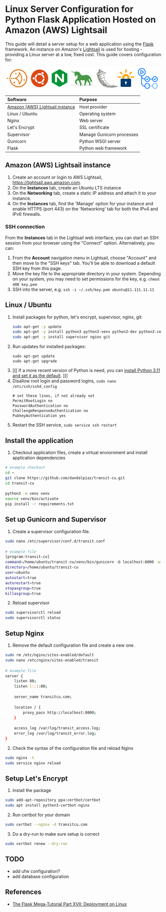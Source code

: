 
# Linux Server Configuration for Python Flask Application Hosted on Amazon (AWS) Lightsail

This guide will detail a server setup for a web application using the [Flask](https://flask.palletsprojects.com/en/2.2.x/) framework. An instance on Amazon's [Lightsail](https://aws.amazon.com/lightsail/) is used for hosting - providing a Linux server at a low, fixed cost. This guide covers configuration for:

![](logos.png)

| Software                                                           | Purpose                        |
| :----------------------------------------------------------------- | :----------------------------- |
| [Amazon (AWS) Lightsail instance](#amazon-aws-lightsail-instance)  | Host provider                  |
| Linux / Ubuntu                                                     | Operating system               |
| Nginx                                                              | Web server                     |
| Let's Encrypt                                                      | SSL certificate                |
| Supervisor                                                         | Manage Gunicorn processes      |
| Gunicorn                                                           | Python WSGI server             |
| Flask                                                              | Python web framework           |

## Amazon (AWS) Lightsail instance

1. Create an account or login to AWS Lightsail, https://lightsail.aws.amazon.com.
2. On the **Instances** tab, create an Ubuntu LTS instance
3. On the **Networking** tab, create a static IP address and attach it to your instance.
4. On the **Instances** tab, find the 'Manage' option for your instance and enable HTTPS (port 443) on the 'Networking' tab for both the IPv4 and IPv6 firewalls.

### SSH connection

From the **Instances** tab in the Lightsail web interface, you can start an SSH session from your browser using the "Connect" option. Alternatively, you can:

1. From the **Account** navigation menu in Lightsail, choose "Account" and then move to the "SSH keys" tab. You'll be able to download a default SSH key from this page.
2. Move the key file to the appropriate directory in your system. Depending on your system, you may need to set permissions for the key, e.g. `chmod 400 key.pem` 
3. SSH into the server, e.g. `ssh -i ~/.ssh/key.pem ubuntu@11.111.11.11`

## Linux / Ubuntu

1. Install packages for python, let's encrypt, supervisor, nginx, git:
    ```bash
    sudo apt-get -y update
    sudo apt-get -y install python3 python3-venv python3-dev python3-certbot-nginx
    sudo apt-get -y install supervisor nginx git
    ```
2. Run updates for installed packages:
    ```
    sudo apt-get update
    sudo apt-get upgrade
    ```
3. [[[ If a more recent version of Python is need, you can [install Python 3.11 and set it as the default](https://www.debugpoint.com/install-python-3-11-ubuntu/). ]]]
4. Disallow root login and password logins, `sudo nano /etc/ssh/sshd_config`
    ```
    # set these lines, if not already set
    PermitRootLogin no
    PasswordAuthentication no
    ChallengeResponseAuthentication no
    PubkeyAuthentication yes
    ```
5. Restart the SSH service, `sudo service ssh restart`








## Install the application

1. Checkout application files, create a virtual enviornment and install application dependencies

```bash
# example checkout
cd ~
git clone https://github.com/dandalpiaz/transit-cu.git
cd transit-cu

python3 -m venv venv
source venv/bin/activate
pip install -r requirements.txt
```

## Set up Gunicorn and Supervisor

1. Create a supervisor configuration file.

```bash
sudo nano /etc/supervisor/conf.d/transit.conf

# example file
[program:transit-cu]
command=/home/ubuntu/transit-cu/venv/bin/gunicorn -b localhost:8000 -w 3 transit:app
directory=/home/ubuntu/transit-cu
user=ubuntu
autostart=true
autorestart=true
stopasgroup=true
killasgroup=true
```

2. Reload supervisor

```bash
sudo supervisorctl reload
sudo supervisorctl status
```

## Setup Nginx

1. Remove the default configuration file and create a new one.

```bash
sudo rm /etc/nginx/sites-enabled/default
sudo nano /etc/nginx/sites-enabled/transit

# example file
server {
    listen 80;
    listen [::]:80;

    server_name transitcu.com;

    location / {
        proxy_pass http://localhost:8000;
    }

    access_log /var/log/transit_access.log;
    error_log /var/log/transit_error.log;
}
```

2. Check the syntax of the configuration file and reload Nginx

```bash
sudo nginx -t
sudo service nginx reload
```

## Setup Let's Encrypt

1. Install the package

```bash
sudo add-apt-repository ppa:certbot/certbot
sudo apt install python3-certbot-nginx
```

2. Run certbot for your domain

```bash
sudo certbot --nginx -d transitcu.com
```

3. Do a dry-run to make sure setup is correct

```bash
sudo certbot renew --dry-run
```

## TODO

- add ufw configuration?
- add database configuration

## References

- [The Flask Mega-Tutorial Part XVII: Deployment on Linux](https://blog.miguelgrinberg.com/post/the-flask-mega-tutorial-part-xvii-deployment-on-linux)
